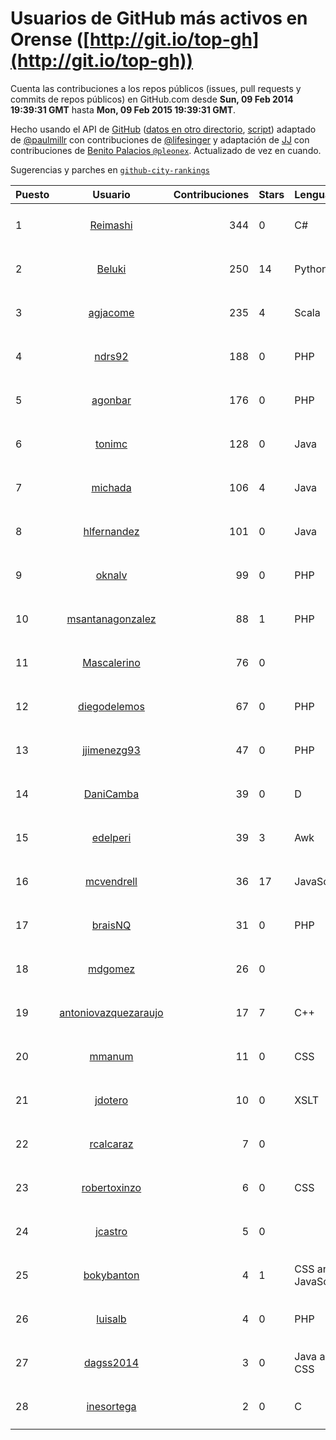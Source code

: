 # Usuarios de GitHub más activos en Orense ([http://git.io/top-gh](http://git.io/top-gh))



  Cuenta las contribuciones a los repos públicos (issues, pull requests y commits de repos públicos) en GitHub.com desde  **Sun, 09 Feb 2014 19:39:31 GMT** hasta **Mon, 09 Feb 2015 19:39:31 GMT**.

  Hecho usando el API de [GitHub](http://github.com) ([datos en otro directorio](https://github.com/JJ/top-github-users-data/tree/master/data), [script](https://github.com/JJ/top-github-users)) adaptado de [@paulmillr](https://github.com/paulmillr) con contribuciones de [@lifesinger](https://github.com/lifesinger) y adaptación de [JJ](http://jj.github.io) con contribuciones de [Benito Palacios `@pleonex`](http://github.com/pleonex). Actualizado de vez en cuando. 

  Sugerencias y parches en [`github-city-rankings`](http://github.com/JJ/github-city-rankings)


| Puesto   |      Usuario      |  Contribuciones | Stars | Lenguajes   |      Lugar      |  Avatar |
|----------|:-----------------:|----------------:|-------|-------------|:---------------:|---------|
| 1 | [Reimashi](https://github.com/Reimashi) | 344 | 0 | C# | Ourense, Spain | <img src='https://avatars0.githubusercontent.com/u/5956659?v=3&s=64' width='64' height='64' title='Aitor González Fernández'> |
| 2 | [Beluki](https://github.com/Beluki) | 250 | 14 | Python | Orense, Spain | <img src='https://avatars3.githubusercontent.com/u/6313150?v=3&s=64' width='64' height='64' title='Carlos'> |
| 3 | [agjacome](https://github.com/agjacome) | 235 | 4 | Scala | Ourense, Spain | <img src='https://avatars0.githubusercontent.com/u/470432?v=3&s=64' width='64' height='64' title='Alberto G. Jácome'> |
| 4 | [ndrs92](https://github.com/ndrs92) | 188 | 0 | PHP | Ourense | <img src='https://avatars2.githubusercontent.com/u/6155245?v=3&s=64' width='64' height='64' title='Andrés Vieira'> |
| 5 | [agonbar](https://github.com/agonbar) | 176 | 0 | PHP | Ourense, Spain | <img src='https://avatars2.githubusercontent.com/u/1553211?v=3&s=64' width='64' height='64' title='Adrián González Barbosa'> |
| 6 | [tonimc](https://github.com/tonimc) | 128 | 0 | Java | Ourense | <img src='https://avatars1.githubusercontent.com/u/750002?v=3&s=64' width='64' height='64' title='Toni Martínez'> |
| 7 | [michada](https://github.com/michada) | 106 | 4 | Java | Ourense, Spain | <img src='https://avatars3.githubusercontent.com/u/3437005?v=3&s=64' width='64' height='64' title='Miguel Reboiro Jato'> |
| 8 | [hlfernandez](https://github.com/hlfernandez) | 101 | 0 | Java | Ourense | <img src='https://avatars0.githubusercontent.com/u/3440230?v=3&s=64' width='64' height='64' title='Hugo'> |
| 9 | [oknalv](https://github.com/oknalv) | 99 | 0 | PHP | Ourense | <img src='https://avatars3.githubusercontent.com/u/10089519?v=3&s=64' width='64' height='64' title='Eliot'> |
| 10 | [msantanagonzalez](https://github.com/msantanagonzalez) | 88 | 1 | PHP | Ourense,Spain | <img src='https://avatars1.githubusercontent.com/u/8866635?v=3&s=64' width='64' height='64' title='Marco Santana González'> |
| 11 | [Mascalerino](https://github.com/Mascalerino) | 76 | 0 |  | Ourense | <img src='https://avatars3.githubusercontent.com/u/10086067?v=3&s=64' width='64' height='64' title='Manuel Lorenzo Tallón'> |
| 12 | [diegodelemos](https://github.com/diegodelemos) | 67 | 0 | PHP | Ourense, Spain | <img src='https://avatars0.githubusercontent.com/u/9035606?v=3&s=64' width='64' height='64' title='Diego'> |
| 13 | [jjimenezg93](https://github.com/jjimenezg93) | 47 | 0 | PHP | Ourense | <img src='https://avatars1.githubusercontent.com/u/6595611?v=3&s=64' width='64' height='64' title='Julián Jiménez'> |
| 14 | [DaniCamba](https://github.com/DaniCamba) | 39 | 0 | D | Ourense | <img src='https://avatars1.githubusercontent.com/u/4914858?v=3&s=64' width='64' height='64' title='Daniel Camba'> |
| 15 | [edelperi](https://github.com/edelperi) | 39 | 3 | Awk | Ourense (Spain) | <img src='https://avatars0.githubusercontent.com/u/8928588?v=3&s=64' width='64' height='64' title='José Eugenio López Periago'> |
| 16 | [mcvendrell](https://github.com/mcvendrell) | 36 | 17 | JavaScript | Ourense (Spain) | <img src='https://avatars2.githubusercontent.com/u/1863001?v=3&s=64' width='64' height='64' title='Manuel Conde Vendrell'> |
| 17 | [braisNQ](https://github.com/braisNQ) | 31 | 0 | PHP | Ourense | <img src='https://avatars3.githubusercontent.com/u/6281857?v=3&s=64' width='64' height='64' title='Brais Carrión'> |
| 18 | [mdgomez](https://github.com/mdgomez) | 26 | 0 |  | Ourense | <img src='https://avatars2.githubusercontent.com/u/9967701?v=3&s=64' width='64' height='64' title='Miguel Dominguez Gomez'> |
| 19 | [antoniovazquezaraujo](https://github.com/antoniovazquezaraujo) | 17 | 7 | C++ | Ourense, Spain | <img src='https://avatars3.githubusercontent.com/u/987077?v=3&s=64' width='64' height='64' title='Antonio Vazquez Araujo'> |
| 20 | [mmanum](https://github.com/mmanum) | 11 | 0 | CSS | Ourense | <img src='https://avatars3.githubusercontent.com/u/9893867?v=3&s=64' width='64' height='64' title='Manuel Montesinos Miguélez'> |
| 21 | [jdotero](https://github.com/jdotero) | 10 | 0 | XSLT | Ourense | <img src='https://avatars1.githubusercontent.com/u/5927311?v=3&s=64' width='64' height='64' title='Jose Juan'> |
| 22 | [rcalcaraz](https://github.com/rcalcaraz) | 7 | 0 |  | Ourense, Spain | <img src='https://avatars0.githubusercontent.com/u/5764920?v=3&s=64' width='64' height='64' title='Rafael Castillo Alcaraz'> |
| 23 | [robertoxinzo](https://github.com/robertoxinzo) | 6 | 0 | CSS | Ourense, Spain | <img src='https://avatars1.githubusercontent.com/u/9645827?v=3&s=64' width='64' height='64' title='Roberto'> |
| 24 | [jcastro](https://github.com/jcastro) | 5 | 0 |  | Ourense, Spain | <img src='https://avatars3.githubusercontent.com/u/190036?v=3&s=64' width='64' height='64' title='Jonatan Castro'> |
| 25 | [bokybanton](https://github.com/bokybanton) | 4 | 1 | CSS and JavaScript | Ourense, Galicia, SPAIN. | <img src='https://avatars2.githubusercontent.com/u/2120773?v=3&s=64' width='64' height='64' title='Francisco Sotelo'> |
| 26 | [luisalb](https://github.com/luisalb) | 4 | 0 | PHP | Ourense - Spain | <img src='https://avatars1.githubusercontent.com/u/6916398?v=3&s=64' width='64' height='64' title='Luis'> |
| 27 | [dagss2014](https://github.com/dagss2014) | 3 | 0 | Java and CSS | Ourense | <img src='https://avatars1.githubusercontent.com/u/9696610?v=3&s=64' width='64' height='64' title='DAGSS 2014 (Proyecto Java EE)'> |
| 28 | [inesortega](https://github.com/inesortega) | 2 | 0 | C | Viana do Bolo (Ourense) & Madrid | <img src='https://avatars3.githubusercontent.com/u/7244869?v=3&s=64' width='64' height='64' title='Inés Ortega'> |
